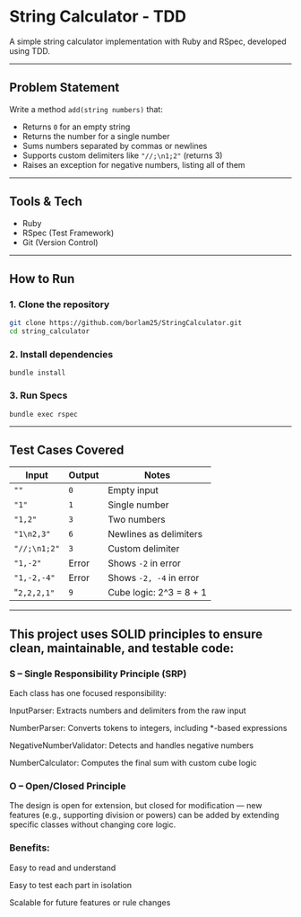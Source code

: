 # String Calculator - TDD

A simple string calculator implementation with Ruby and RSpec, developed using TDD.

---

## Problem Statement

Write a method `add(string numbers)` that:
- Returns `0` for an empty string
- Returns the number for a single number
- Sums numbers separated by commas or newlines
- Supports custom delimiters like `"//;\n1;2"` (returns 3)
- Raises an exception for negative numbers, listing all of them

---

## Tools & Tech

- Ruby
- RSpec (Test Framework)
- Git (Version Control)

---

## How to Run

### 1. Clone the repository
```bash
git clone https://github.com/borlam25/StringCalculator.git
cd string_calculator
```

### 2. Install dependencies
```
bundle install
```

### 3. Run Specs
```
bundle exec rspec
```

---
## Test Cases Covered

| Input        | Output | Notes                   |
| ------------ | ------ | ----------------------- |
| `""`         | `0`    | Empty input             |
| `"1"`        | `1`    | Single number           |
| `"1,2"`      | `3`    | Two numbers             |
| `"1\n2,3"`   | `6`    | Newlines as delimiters  |
| `"//;\n1;2"` | `3`    | Custom delimiter        |
| `"1,-2"`     | Error  | Shows `-2` in error     |
| `"1,-2,-4"`  | Error  | Shows `-2, -4` in error |
| "`2,2,2,1"`	 | `9`    |	Cube logic: 2^3 = 8 + 1 |

---

## This project uses SOLID principles to ensure clean, maintainable, and testable code:

### S – Single Responsibility Principle (SRP)
Each class has one focused responsibility:

InputParser: Extracts numbers and delimiters from the raw input

NumberParser: Converts tokens to integers, including *-based expressions

NegativeNumberValidator: Detects and handles negative numbers

NumberCalculator: Computes the final sum with custom cube logic

### O – Open/Closed Principle
The design is open for extension, but closed for modification — new features (e.g., supporting division or powers) can be added by extending specific classes without changing core logic.

### Benefits:
Easy to read and understand

Easy to test each part in isolation

Scalable for future features or rule changes



